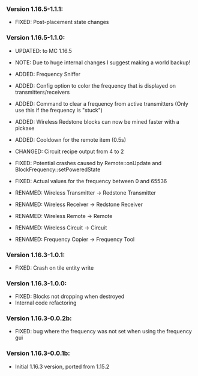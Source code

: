 ### Version 1.16.5-1.1.1:

- FIXED: Post-placement state changes

### Version 1.16.5-1.1.0:

- UPDATED: to MC 1.16.5
- NOTE: Due to huge internal changes I suggest making a world backup!
- ADDED: Frequency Sniffer
- ADDED: Config option to color the frequency that is displayed on transmitters/receivers
- ADDED: Command to clear a frequency from active transmitters (Only use this if the frequency is "stuck")
- ADDED: Wireless Redstone blocks can now be mined faster with a pickaxe
- ADDED: Cooldown for the remote item (0.5s)
- CHANGED: Circuit recipe output from 4 to 2
- FIXED: Potential crashes caused by Remote::onUpdate and BlockFrequency::setPoweredState
- FIXED: Actual values for the frequency between 0 and 65536

- RENAMED: Wireless Transmitter -> Redstone Transmitter
- RENAMED: Wireless Receiver -> Redstone Receiver
- RENAMED: Wireless Remote -> Remote
- RENAMED: Wireless Circuit -> Circuit
- RENAMED: Frequency Copier -> Frequency Tool

### Version 1.16.3-1.0.1:

- FIXED: Crash on tile entity write

### Version 1.16.3-1.0.0:

- FIXED: Blocks not dropping when destroyed
- Internal code refactoring

### Version 1.16.3-0.0.2b:

- FIXED: bug where the frequency was not set when using the frequency gui

### Version 1.16.3-0.0.1b:

- Initial 1.16.3 version, ported from 1.15.2
